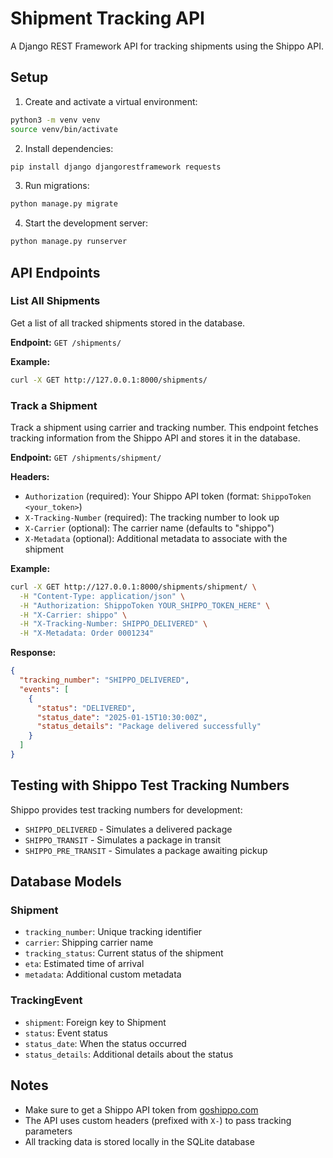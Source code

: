 # Shipment Tracking API

A Django REST Framework API for tracking shipments using the Shippo API.

## Setup

1. Create and activate a virtual environment:
```bash
python3 -m venv venv
source venv/bin/activate
```

2. Install dependencies:
```bash
pip install django djangorestframework requests
```

3. Run migrations:
```bash
python manage.py migrate
```

4. Start the development server:
```bash
python manage.py runserver
```

## API Endpoints

### List All Shipments

Get a list of all tracked shipments stored in the database.

**Endpoint:** `GET /shipments/`

**Example:**
```bash
curl -X GET http://127.0.0.1:8000/shipments/
```

### Track a Shipment

Track a shipment using carrier and tracking number. This endpoint fetches tracking information from the Shippo API and stores it in the database.

**Endpoint:** `GET /shipments/shipment/`

**Headers:**
- `Authorization` (required): Your Shippo API token (format: `ShippoToken <your_token>`)
- `X-Tracking-Number` (required): The tracking number to look up
- `X-Carrier` (optional): The carrier name (defaults to "shippo")
- `X-Metadata` (optional): Additional metadata to associate with the shipment

**Example:**
```bash
curl -X GET http://127.0.0.1:8000/shipments/shipment/ \
  -H "Content-Type: application/json" \
  -H "Authorization: ShippoToken YOUR_SHIPPO_TOKEN_HERE" \
  -H "X-Carrier: shippo" \
  -H "X-Tracking-Number: SHIPPO_DELIVERED" \
  -H "X-Metadata: Order 0001234"
```

**Response:**
```json
{
  "tracking_number": "SHIPPO_DELIVERED",
  "events": [
    {
      "status": "DELIVERED",
      "status_date": "2025-01-15T10:30:00Z",
      "status_details": "Package delivered successfully"
    }
  ]
}
```

## Testing with Shippo Test Tracking Numbers

Shippo provides test tracking numbers for development:
- `SHIPPO_DELIVERED` - Simulates a delivered package
- `SHIPPO_TRANSIT` - Simulates a package in transit
- `SHIPPO_PRE_TRANSIT` - Simulates a package awaiting pickup

## Database Models

### Shipment
- `tracking_number`: Unique tracking identifier
- `carrier`: Shipping carrier name
- `tracking_status`: Current status of the shipment
- `eta`: Estimated time of arrival
- `metadata`: Additional custom metadata

### TrackingEvent
- `shipment`: Foreign key to Shipment
- `status`: Event status
- `status_date`: When the status occurred
- `status_details`: Additional details about the status

## Notes

- Make sure to get a Shippo API token from [goshippo.com](https://goshippo.com)
- The API uses custom headers (prefixed with `X-`) to pass tracking parameters
- All tracking data is stored locally in the SQLite database
